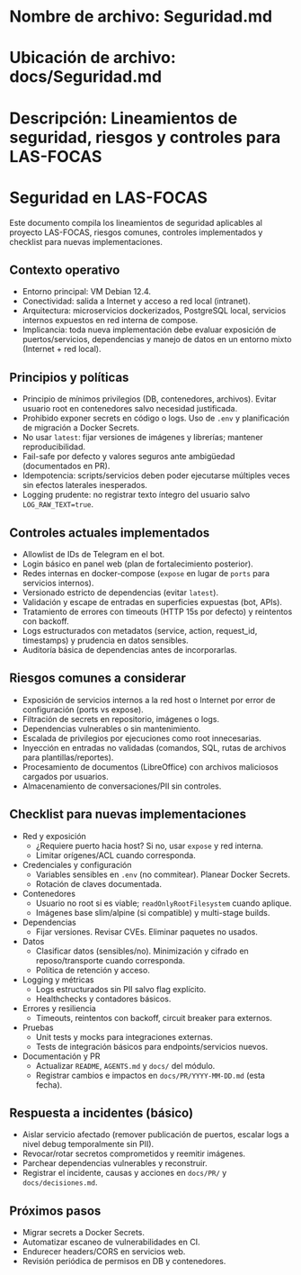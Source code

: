 # Nombre de archivo: Seguridad.md
# Ubicación de archivo: docs/Seguridad.md
# Descripción: Lineamientos de seguridad, riesgos y controles para LAS-FOCAS

# Seguridad en LAS-FOCAS

Este documento compila los lineamientos de seguridad aplicables al proyecto LAS-FOCAS, riesgos comunes, controles implementados y checklist para nuevas implementaciones.

## Contexto operativo

- Entorno principal: VM Debian 12.4.
- Conectividad: salida a Internet y acceso a red local (intranet).
- Arquitectura: microservicios dockerizados, PostgreSQL local, servicios internos expuestos en red interna de compose.
- Implicancia: toda nueva implementación debe evaluar exposición de puertos/servicios, dependencias y manejo de datos en un entorno mixto (Internet + red local).

## Principios y políticas

- Principio de mínimos privilegios (DB, contenedores, archivos). Evitar usuario root en contenedores salvo necesidad justificada.
- Prohibido exponer secrets en código o logs. Uso de `.env` y planificación de migración a Docker Secrets.
- No usar `latest`: fijar versiones de imágenes y librerías; mantener reproducibilidad.
- Fail-safe por defecto y valores seguros ante ambigüedad (documentados en PR).
- Idempotencia: scripts/servicios deben poder ejecutarse múltiples veces sin efectos laterales inesperados.
- Logging prudente: no registrar texto íntegro del usuario salvo `LOG_RAW_TEXT=true`.

## Controles actuales implementados

- Allowlist de IDs de Telegram en el bot.
- Login básico en panel web (plan de fortalecimiento posterior).
- Redes internas en docker-compose (`expose` en lugar de `ports` para servicios internos).
- Versionado estricto de dependencias (evitar `latest`).
- Validación y escape de entradas en superficies expuestas (bot, APIs).
- Tratamiento de errores con timeouts (HTTP 15s por defecto) y reintentos con backoff.
- Logs estructurados con metadatos (service, action, request_id, timestamps) y prudencia en datos sensibles.
- Auditoría básica de dependencias antes de incorporarlas.

## Riesgos comunes a considerar

- Exposición de servicios internos a la red host o Internet por error de configuración (ports vs expose).
- Filtración de secrets en repositorio, imágenes o logs.
- Dependencias vulnerables o sin mantenimiento.
- Escalada de privilegios por ejecuciones como root innecesarias.
- Inyección en entradas no validadas (comandos, SQL, rutas de archivos para plantillas/reportes).
- Procesamiento de documentos (LibreOffice) con archivos maliciosos cargados por usuarios.
- Almacenamiento de conversaciones/PII sin controles.

## Checklist para nuevas implementaciones

- Red y exposición
  - ¿Requiere puerto hacia host? Si no, usar `expose` y red interna.
  - Limitar orígenes/ACL cuando corresponda.
- Credenciales y configuración
  - Variables sensibles en `.env` (no commitear). Planear Docker Secrets.
  - Rotación de claves documentada.
- Contenedores
  - Usuario no root si es viable; `readOnlyRootFilesystem` cuando aplique.
  - Imágenes base slim/alpine (si compatible) y multi-stage builds.
- Dependencias
  - Fijar versiones. Revisar CVEs. Eliminar paquetes no usados.
- Datos
  - Clasificar datos (sensibles/no). Minimización y cifrado en reposo/transporte cuando corresponda.
  - Política de retención y acceso.
- Logging y métricas
  - Logs estructurados sin PII salvo flag explícito.
  - Healthchecks y contadores básicos.
- Errores y resiliencia
  - Timeouts, reintentos con backoff, circuit breaker para externos.
- Pruebas
  - Unit tests y mocks para integraciones externas.
  - Tests de integración básicos para endpoints/servicios nuevos.
- Documentación y PR
  - Actualizar `README`, `AGENTS.md` y `docs/` del módulo.
  - Registrar cambios e impactos en `docs/PR/YYYY-MM-DD.md` (esta fecha).

## Respuesta a incidentes (básico)

- Aislar servicio afectado (remover publicación de puertos, escalar logs a nivel debug temporalmente sin PII).
- Revocar/rotar secretos comprometidos y reemitir imágenes.
- Parchear dependencias vulnerables y reconstruir.
- Registrar el incidente, causas y acciones en `docs/PR/` y `docs/decisiones.md`.

## Próximos pasos

- Migrar secrets a Docker Secrets.
- Automatizar escaneo de vulnerabilidades en CI.
- Endurecer headers/CORS en servicios web.
- Revisión periódica de permisos en DB y contenedores.
